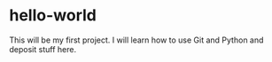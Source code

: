 # hello-world
This will be my first project. I will learn how to use Git and Python and deposit stuff here.
